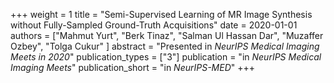 +++
weight = 1
title = "Semi-Supervised Learning of MR Image Synthesis without Fully-Sampled Ground-Truth Acquisitions"
date = 2020-01-01
authors = ["Mahmut Yurt", "Berk Tinaz", "Salman Ul Hassan Dar", "Muzaffer Ozbey", "Tolga Cukur" ]
abstract = "Presented in *NeurIPS Medical Imaging Meets in 2020*"
publication_types = ["3"]
publication = "in *NeurIPS Medical Imaging Meets*"
publication_short = "in *NeurIPS-MED*"
+++
